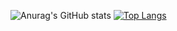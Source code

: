 ![Anurag's GitHub stats](https://github-readme-stats.vercel.app/api?username=oxide-byte&show_icons=true&theme=dark) [![Top Langs](https://github-readme-stats.vercel.app/api/top-langs/?username=oxide-byte&layout=compact)](https://github.com/oxide-byte/)


<!--
**oxide-byte/oxide-byte** is a ✨ _special_ ✨ repository because its `README.md` (this file) appears on your GitHub profile.

Here are some ideas to get you started:

- 🔭 I’m currently working on ...
- 🌱 I’m currently learning ...
- 👯 I’m looking to collaborate on ...
- 🤔 I’m looking for help with ...
- 💬 Ask me about ...
- 📫 How to reach me: ...
- 😄 Pronouns: ...
- ⚡ Fun fact: ...
-->
